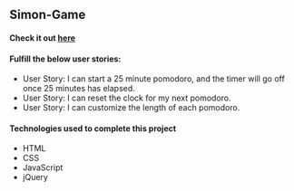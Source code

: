 ## Simon-Game
#### Check it out [here](https://c0d0er.github.io/Pomodoro-Clock/)

#### Fulfill the below user stories:
- User Story: I can start a 25 minute pomodoro, and the timer will go off once 25 minutes has elapsed.
- User Story: I can reset the clock for my next pomodoro.
- User Story: I can customize the length of each pomodoro.

#### Technologies used to complete this project
- HTML
- CSS
- JavaScript
- jQuery
